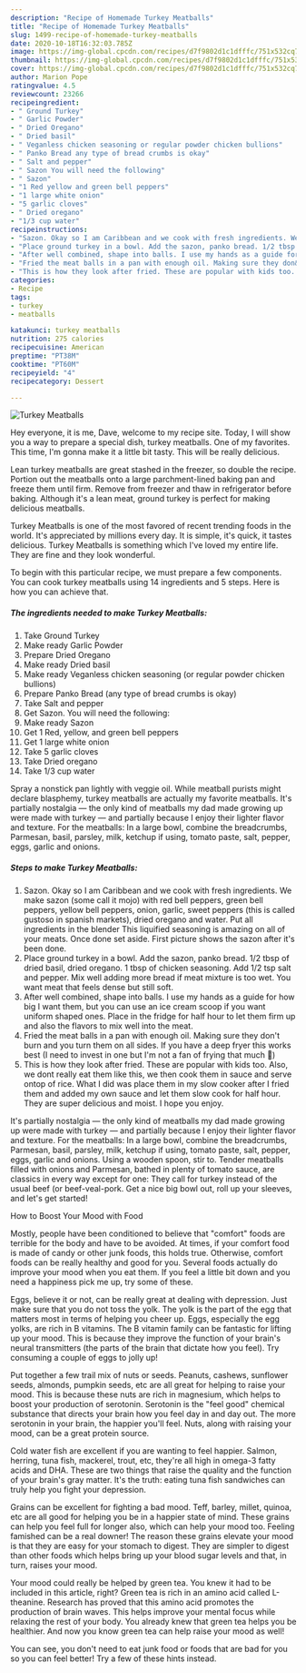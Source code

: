 ```yaml
---
description: "Recipe of Homemade Turkey Meatballs"
title: "Recipe of Homemade Turkey Meatballs"
slug: 1499-recipe-of-homemade-turkey-meatballs
date: 2020-10-18T16:32:03.785Z
image: https://img-global.cpcdn.com/recipes/d7f9802d1c1dfffc/751x532cq70/turkey-meatballs-recipe-main-photo.jpg
thumbnail: https://img-global.cpcdn.com/recipes/d7f9802d1c1dfffc/751x532cq70/turkey-meatballs-recipe-main-photo.jpg
cover: https://img-global.cpcdn.com/recipes/d7f9802d1c1dfffc/751x532cq70/turkey-meatballs-recipe-main-photo.jpg
author: Marion Pope
ratingvalue: 4.5
reviewcount: 23266
recipeingredient:
- " Ground Turkey"
- " Garlic Powder"
- " Dried Oregano"
- " Dried basil"
- " Veganless chicken seasoning or regular powder chicken bullions"
- " Panko Bread any type of bread crumbs is okay"
- " Salt and pepper"
- " Sazon You will need the following"
- " Sazon"
- "1 Red yellow and green bell peppers"
- "1 large white onion"
- "5 garlic cloves"
- " Dried oregano"
- "1/3 cup water"
recipeinstructions:
- "Sazon. Okay so I am Caribbean and we cook with fresh ingredients. We make sazon (some call it mojo) with red bell peppers, green bell peppers, yellow bell peppers, onion, garlic, sweet peppers (this is called gustoso in spanish markets), dried oregano and water. Put all ingredients in the blender This liquified seasoning is amazing on all of your meats. Once done set aside. First picture shows the sazon after it&#39;s been done."
- "Place ground turkey in a bowl. Add the sazon, panko bread. 1/2 tbsp of dried basil, dried oregano. 1 tbsp of chicken seasoning. Add 1/2 tsp salt and pepper. Mix well adding more bread if meat mixture is too wet. You want meat that feels dense but still soft."
- "After well combined, shape into balls. I use my hands as a guide for how big I want them, but you can use an ice cream scoop if you want uniform shaped ones. Place in the fridge for half hour to let them firm up and also the flavors to mix well into the meat."
- "Fried the meat balls in a pan with enough oil. Making sure they don&#39;t burn and you turn them on all sides. If you have a deep fryer this works best (I need to invest in one but I&#39;m not a fan of frying that much 🤣)"
- "This is how they look after fried. These are popular with kids too. Also, we dont really eat them like this, we then cook them in sauce and serve ontop of rice. What I did was place them in my slow cooker after I fried them and added my own sauce and let them slow cook for half hour. They are super delicious and moist. I hope you enjoy."
categories:
- Recipe
tags:
- turkey
- meatballs

katakunci: turkey meatballs 
nutrition: 275 calories
recipecuisine: American
preptime: "PT38M"
cooktime: "PT60M"
recipeyield: "4"
recipecategory: Dessert

---
```



![Turkey Meatballs](https://img-global.cpcdn.com/recipes/d7f9802d1c1dfffc/751x532cq70/turkey-meatballs-recipe-main-photo.jpg)

Hey everyone, it is me, Dave, welcome to my recipe site. Today, I will show you a way to prepare a special dish, turkey meatballs. One of my favorites. This time, I'm gonna make it a little bit tasty. This will be really delicious.

Lean turkey meatballs are great stashed in the freezer, so double the recipe. Portion out the meatballs onto a large parchment-lined baking pan and freeze them until firm. Remove from freezer and thaw in refrigerator before baking. Although it&#39;s a lean meat, ground turkey is perfect for making delicious meatballs.

Turkey Meatballs is one of the most favored of recent trending foods in the world. It's appreciated by millions every day. It is simple, it's quick, it tastes delicious. Turkey Meatballs is something which I've loved my entire life. They are fine and they look wonderful.


To begin with this particular recipe, we must prepare a few components. You can cook turkey meatballs using 14 ingredients and 5 steps. Here is how you can achieve that.

<!--inarticleads1-->

##### The ingredients needed to make Turkey Meatballs:

1. Take  Ground Turkey
1. Make ready  Garlic Powder
1. Prepare  Dried Oregano
1. Make ready  Dried basil
1. Make ready  Veganless chicken seasoning (or regular powder chicken bullions)
1. Prepare  Panko Bread (any type of bread crumbs is okay)
1. Take  Salt and pepper
1. Get  Sazon. You will need the following:
1. Make ready  Sazon
1. Get 1 Red, yellow, and green bell peppers
1. Get 1 large white onion
1. Take 5 garlic cloves
1. Take  Dried oregano
1. Take 1/3 cup water


Spray a nonstick pan lightly with veggie oil. While meatball purists might declare blasphemy, turkey meatballs are actually my favorite meatballs. It&#39;s partially nostalgia — the only kind of meatballs my dad made growing up were made with turkey — and partially because I enjoy their lighter flavor and texture. For the meatballs: In a large bowl, combine the breadcrumbs, Parmesan, basil, parsley, milk, ketchup if using, tomato paste, salt, pepper, eggs, garlic and onions. 

<!--inarticleads2-->

##### Steps to make Turkey Meatballs:

1. Sazon. Okay so I am Caribbean and we cook with fresh ingredients. We make sazon (some call it mojo) with red bell peppers, green bell peppers, yellow bell peppers, onion, garlic, sweet peppers (this is called gustoso in spanish markets), dried oregano and water. Put all ingredients in the blender This liquified seasoning is amazing on all of your meats. Once done set aside. First picture shows the sazon after it&#39;s been done.
1. Place ground turkey in a bowl. Add the sazon, panko bread. 1/2 tbsp of dried basil, dried oregano. 1 tbsp of chicken seasoning. Add 1/2 tsp salt and pepper. Mix well adding more bread if meat mixture is too wet. You want meat that feels dense but still soft.
1. After well combined, shape into balls. I use my hands as a guide for how big I want them, but you can use an ice cream scoop if you want uniform shaped ones. Place in the fridge for half hour to let them firm up and also the flavors to mix well into the meat.
1. Fried the meat balls in a pan with enough oil. Making sure they don&#39;t burn and you turn them on all sides. If you have a deep fryer this works best (I need to invest in one but I&#39;m not a fan of frying that much 🤣)
1. This is how they look after fried. These are popular with kids too. Also, we dont really eat them like this, we then cook them in sauce and serve ontop of rice. What I did was place them in my slow cooker after I fried them and added my own sauce and let them slow cook for half hour. They are super delicious and moist. I hope you enjoy.


It&#39;s partially nostalgia — the only kind of meatballs my dad made growing up were made with turkey — and partially because I enjoy their lighter flavor and texture. For the meatballs: In a large bowl, combine the breadcrumbs, Parmesan, basil, parsley, milk, ketchup if using, tomato paste, salt, pepper, eggs, garlic and onions. Using a wooden spoon, stir to. Tender meatballs filled with onions and Parmesan, bathed in plenty of tomato sauce, are classics in every way except for one: They call for turkey instead of the usual beef (or beef-veal-pork. Get a nice big bowl out, roll up your sleeves, and let&#39;s get started! 

How to Boost Your Mood with Food


Mostly, people have been conditioned to believe that "comfort" foods are terrible for the body and have to be avoided. At times, if your comfort food is made of candy or other junk foods, this holds true. Otherwise, comfort foods can be really healthy and good for you. Several foods actually do improve your mood when you eat them. If you feel a little bit down and you need a happiness pick me up, try some of these.

Eggs, believe it or not, can be really great at dealing with depression. Just make sure that you do not toss the yolk. The yolk is the part of the egg that matters most in terms of helping you cheer up. Eggs, especially the egg yolks, are rich in B vitamins. The B vitamin family can be fantastic for lifting up your mood. This is because they improve the function of your brain's neural transmitters (the parts of the brain that dictate how you feel). Try consuming a couple of eggs to jolly up!

Put together a few trail mix of nuts or seeds. Peanuts, cashews, sunflower seeds, almonds, pumpkin seeds, etc are all great for helping to raise your mood. This is because these nuts are rich in magnesium, which helps to boost your production of serotonin. Serotonin is the "feel good" chemical substance that directs your brain how you feel day in and day out. The more serotonin in your brain, the happier you'll feel. Nuts, along with raising your mood, can be a great protein source.

Cold water fish are excellent if you are wanting to feel happier. Salmon, herring, tuna fish, mackerel, trout, etc, they're all high in omega-3 fatty acids and DHA. These are two things that raise the quality and the function of your brain's gray matter. It's the truth: eating tuna fish sandwiches can truly help you fight your depression. 

Grains can be excellent for fighting a bad mood. Teff, barley, millet, quinoa, etc are all good for helping you be in a happier state of mind. These grains can help you feel full for longer also, which can help your mood too. Feeling famished can be a real downer! The reason these grains elevate your mood is that they are easy for your stomach to digest. They are simpler to digest than other foods which helps bring up your blood sugar levels and that, in turn, raises your mood.

Your mood could really be helped by green tea. You knew it had to be included in this article, right? Green tea is rich in an amino acid called L-theanine. Research has proved that this amino acid promotes the production of brain waves. This helps improve your mental focus while relaxing the rest of your body. You already knew that green tea helps you be healthier. And now you know green tea can help raise your mood as well!

You can see, you don't need to eat junk food or foods that are bad for you so you can feel better! Try  a few  of  these  hints  instead.

